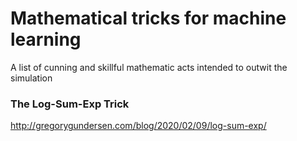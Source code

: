 # Mathematical tricks for machine learning
A list of cunning and skillful mathematic acts intended to outwit the simulation


### The Log-Sum-Exp Trick
http://gregorygundersen.com/blog/2020/02/09/log-sum-exp/

